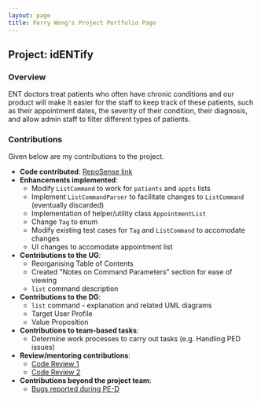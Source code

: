 ```yaml
---
layout: page
title: Perry Wong's Project Portfolio Page
---
```


## Project: idENTify


### Overview

ENT doctors treat patients who often have chronic conditions and our product will make it easier
for the staff to keep track of these patients, such as their appointment dates, the severity of their condition,
their diagnosis, and allow admin staff to filter different types of patients.

### Contributions

Given below are my contributions to the project.

* **Code contributed**: [RepoSense link](https://nus-cs2103-ay2223s1.github.io/tp-dashboard/?search=pwjj2000&breakdown=true&sort=groupTitle&sortWithin=title&since=2022-09-16&timeframe=commit&mergegroup=&groupSelect=groupByRepos&checkedFileTypes=docs~functional-code~test-code~other)
* **Enhancements implemented**:
  * Modify `ListCommand` to work for `patients` and `appts` lists
  * Implement `ListCommandParser` to facilitate changes to `ListCommand` (eventually discarded)
  * Implementation of helper/utility class `AppointmentList`
  * Change `Tag` to enum
  * Modify existing test cases for `Tag` and `ListCommand` to accomodate changes
  * UI changes to accomodate appointment list
* **Contributions to the UG**:
  * Reorganising Table of Contents
  * Created "Notes on Command Parameters" section for ease of viewing
  * `list` command description
* **Contributions to the DG**:
  * `list` command - explanation and related UML diagrams
  * Target User Profile
  * Value Proposition
* **Contributions to team-based tasks**:
  * Determine work processes to carry out tasks (e.g. Handling PED issues)
* **Review/mentoring contributions**:
  * [Code Review 1](https://github.com/AY2223S1-CS2103T-T17-4/tp/pull/230)
  * [Code Review 2](https://github.com/AY2223S1-CS2103T-T17-4/tp/pull/145)
* **Contributions beyond the project team**:
  * [Bugs reported during PE-D](https://github.com/pwjj2000/ped/issues)
